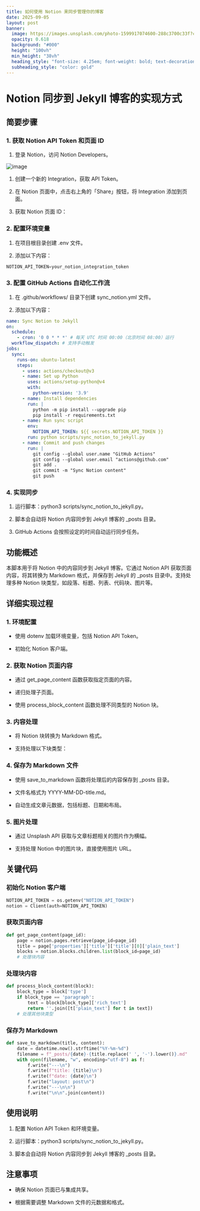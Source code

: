 ```yaml
---
title: 如何使用 Notion 来同步管理你的博客
date: 2025-09-05
layout: post
banner:
  image: https://images.unsplash.com/photo-1599917074600-288c3700c33f?crop=entropy&cs=tinysrgb&fit=max&fm=jpg&ixid=M3w2OTIwMzJ8MHwxfHJhbmRvbXx8fHx8fHx8fDE3NTcwOTY4MzZ8&ixlib=rb-4.1.0&q=80&w=1080
  opacity: 0.618
  background: "#000"
  height: "100vh"
  min_height: "38vh"
  heading_style: "font-size: 4.25em; font-weight: bold; text-decoration: underline"
  subheading_style: "color: gold"
---
```


# Notion 同步到 Jekyll 博客的实现方式

## 简要步骤

### 1. 获取 Notion API Token 和页面 ID

1. 登录 Notion，访问 Notion Developers。

![image](https://prod-files-secure.s3.us-west-2.amazonaws.com/a7a0cc5a-89b9-4cda-8686-1fba0ca52f40/d19c1afe-dea5-4312-9333-786b0ba83054/image.png?X-Amz-Algorithm=AWS4-HMAC-SHA256&X-Amz-Content-Sha256=UNSIGNED-PAYLOAD&X-Amz-Credential=ASIAZI2LB466VFK6YW7I%2F20250905%2Fus-west-2%2Fs3%2Faws4_request&X-Amz-Date=20250905T182715Z&X-Amz-Expires=3600&X-Amz-Security-Token=IQoJb3JpZ2luX2VjEBIaCXVzLXdlc3QtMiJIMEYCIQC4hiOSzsc6QFjfwSMDMTiHTsnOqAyB4AkDBBh8ztVwwgIhANjyuX6b1OqByhD3FDPfWTVnIDijUdg8W%2FNChXUstk6oKv8DCHsQABoMNjM3NDIzMTgzODA1IgxviuzydnTkcBE0oy4q3ANFqOCbbvkAZ9nBZvCJPTFrLNHzWC%2FWgZuz%2BSZnxmRFm5sIqksXdWrMQWD1a75gwPUHEoYF8hZ4gzoqZu%2F7aKtuvx%2BFS11XHdgr9cMEm%2F3SX03IynZyyCYYa7ceUgwvchp6t1DRbsVtt0Yy07MbOHAcXs8tWvdELDQB7PUK3IXW0zULBmhj0EmFiaJUJXzYPW4m8Yve3plG4o9hG7Go8oQ1Mkvojai7S1zBJQPmFV6p4ARyok%2F%2B%2FJbtsW1PMHWbT%2BNrOUs0NYE19ZTy90T7U1OD7QYbc3jJ1Rml8rsYC0S569OTPcCsXSBWDIBIbTL84velS8UBfgS%2FmoOrVbbtZIvITBf0q6NlliF%2FAKAP5SOwmOMThMKViUA4kF3Mj%2BbM7KJEvjCPbKLGzJNMldo4K8kdJuSgM%2Bn3ogITiSKBBqqhlhidRziu1pH4UyHDstbLWZ%2F0HNf0bZKc%2F1Pl3%2FMnfywWxnkvLFn5vpQNoJOdk%2BosAZul3GJr3Au0xcTIO27uXpuhTxAByNhYzJpd5aeWE9hRHBT1TwYYlsHgG%2F0RACFw0Busslsf0ayFGAHlmONTMcDkI3JMLU8Zs6iv9WpuxhrzHYYfPV8ZsGlv%2FwLwZqPR8KxCkIlK2MwyaAQeBzD4zezFBjqkAVfXIiQvToAWCJHTDKLpKHfWb8eEX%2BoyI%2BYvp8AWthU1UF80nzJBjeoF6AAwnMHWPwrr3o4WO5YhXFohyjfvOFQda7hJAKgM4bMQjUwxlXyKS82huUamdBcOhR7A3dW%2F%2BxJIwt09GP5tWmvkz%2FWeFERLI2Qr1vyWIbPHH0SvKkKCltDu85flN7h88FVKU9H1xXAUUmQrItsq1MHyjkxAcbuuIfdL&X-Amz-Signature=f8b64f4787e041bfd51e83a2f2ea101409b87757a588c30745fb60386fe5dede&X-Amz-SignedHeaders=host&x-amz-checksum-mode=ENABLED&x-id=GetObject)

1. 创建一个新的 Integration，获取 API Token。

1. 在 Notion 页面中，点击右上角的「Share」按钮，将 Integration 添加到页面。

1. 获取 Notion 页面 ID：


### 2. 配置环境变量

1. 在项目根目录创建 .env 文件。

1. 添加以下内容：

```javascript
NOTION_API_TOKEN=your_notion_integration_token
```

### 3. 配置 GitHub Actions 自动化工作流

1. 在 .github/workflows/ 目录下创建 sync_notion.yml 文件。

1. 添加以下内容：

```yaml
name: Sync Notion to Jekyll
on:
  schedule:
    - cron: '0 0 * * *' # 每天 UTC 时间 00:00（北京时间 08:00）运行
  workflow_dispatch: # 支持手动触发
jobs:
  sync:
    runs-on: ubuntu-latest
    steps:
      - uses: actions/checkout@v3
      - name: Set up Python
        uses: actions/setup-python@v4
        with:
          python-version: '3.9'
      - name: Install dependencies
        run: |
          python -m pip install --upgrade pip
          pip install -r requirements.txt
      - name: Run sync script
        env:
          NOTION_API_TOKEN: ${{ secrets.NOTION_API_TOKEN }}
        run: python scripts/sync_notion_to_jekyll.py
      - name: Commit and push changes
        run: |
          git config --global user.name "GitHub Actions"
          git config --global user.email "actions@github.com"
          git add .
          git commit -m "Sync Notion content"
          git push
```

### 4. 实现同步

1. 运行脚本：python3 scripts/sync_notion_to_jekyll.py。

1. 脚本会自动将 Notion 内容同步到 Jekyll 博客的 _posts 目录。

1. GitHub Actions 会按照设定的时间自动运行同步任务。

## 功能概述

本脚本用于将 Notion 中的内容同步到 Jekyll 博客。它通过 Notion API 获取页面内容，将其转换为 Markdown 格式，并保存到 Jekyll 的 _posts 目录中。支持处理多种 Notion 块类型，如段落、标题、列表、代码块、图片等。

## 详细实现过程

### 1. 环境配置

- 使用 dotenv 加载环境变量，包括 Notion API Token。

- 初始化 Notion 客户端。

### 2. 获取 Notion 页面内容

- 通过 get_page_content 函数获取指定页面的内容。

- 递归处理子页面。

- 使用 process_block_content 函数处理不同类型的 Notion 块。

### 3. 内容处理

- 将 Notion 块转换为 Markdown 格式。

- 支持处理以下块类型：


### 4. 保存为 Markdown 文件

- 使用 save_to_markdown 函数将处理后的内容保存到 _posts 目录。

- 文件名格式为 YYYY-MM-DD-title.md。

- 自动生成文章元数据，包括标题、日期和布局。

### 5. 图片处理

- 通过 Unsplash API 获取与文章标题相关的图片作为横幅。

- 支持处理 Notion 中的图片块，直接使用图片 URL。

## 关键代码

### 初始化 Notion 客户端

```python
NOTION_API_TOKEN = os.getenv("NOTION_API_TOKEN")
notion = Client(auth=NOTION_API_TOKEN)
```

### 获取页面内容

```python
def get_page_content(page_id):
    page = notion.pages.retrieve(page_id=page_id)
    title = page['properties']['title']['title'][0]['plain_text']
    blocks = notion.blocks.children.list(block_id=page_id)
    # 处理块内容
```

### 处理块内容

```python
def process_block_content(block):
    block_type = block['type']
    if block_type == 'paragraph':
        text = block[block_type]['rich_text']
        return ''.join([t['plain_text'] for t in text])
    # 处理其他块类型
```

### 保存为 Markdown

```python
def save_to_markdown(title, content):
    date = datetime.now().strftime("%Y-%m-%d")
    filename = f"_posts/{date}-{title.replace(' ', '-').lower()}.md"
    with open(filename, "w", encoding="utf-8") as f:
        f.write("---\n")
        f.write(f"title: {title}\n")
        f.write(f"date: {date}\n")
        f.write("layout: post\n")
        f.write("---\n\n")
        f.write("\n\n".join(content))
```

## 使用说明

1. 配置 Notion API Token 和环境变量。

1. 运行脚本：python3 scripts/sync_notion_to_jekyll.py。

1. 脚本会自动将 Notion 内容同步到 Jekyll 博客的 _posts 目录。

## 注意事项

- 确保 Notion 页面已与集成共享。

- 根据需要调整 Markdown 文件的元数据和格式。